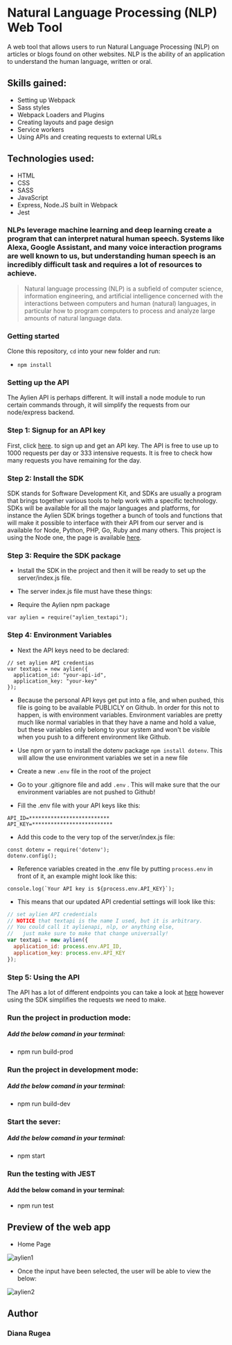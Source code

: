 # Natural Language Processing (NLP) Web Tool

A web tool that allows users to run Natural Language Processing (NLP) on articles or blogs found on other websites. NLP is the ability of an application to understand the human language, written or oral.

## Skills gained:

* Setting up Webpack
* Sass styles
* Webpack Loaders and Plugins
* Creating layouts and page design
* Service workers
* Using APIs and creating requests to external URLs

## Technologies used:
* HTML
* CSS
* SASS
* JavaScript
* Express, Node.JS built in Webpack
* Jest

### NLPs leverage machine learning and deep learning create a program that can interpret natural human speech. Systems like Alexa, Google Assistant, and many voice interaction programs are well known to us, but understanding human speech is an incredibly difficult task and requires a lot of resources to achieve. 

> Natural language processing (NLP) is a subfield of computer science, information engineering, and artificial intelligence
concerned with the interactions between computers and human (natural) languages, in particular how to program computers to
process and analyze large amounts of natural language data.

### Getting started

Clone this repository, `cd` into your new folder and run:

- `npm install`

### Setting up the API

The Aylien API is perhaps different. It will install a node module to run certain commands through, it will simplify the requests from our node/express backend.

### Step 1: Signup for an API key
First, click [here](https://developer.aylien.com/signup). to sign up and get an API key. The API is free to use up to 1000 requests per day or 333 intensive requests. It is free to check how many requests you have remaining for the day.

### Step 2: Install the SDK
SDK stands for Software Development Kit, and SDKs are usually a program that brings together various tools to help work with a specific technology. SDKs will be available for all the major languages and platforms, for instance the Aylien SDK brings together a bunch of tools and functions that will make it possible to interface with their API from our server and is available for Node, Python, PHP, Go, Ruby and many others. This project is using the Node one, the page is available [here](https://docs.aylien.com/textapi/sdks/#sdks).

### Step 3: Require the SDK package
* Install the SDK in the project and then it will be ready to set up the server/index.js file.

* The server index.js file must have these things:

* Require the Aylien npm package
```
var aylien = require("aylien_textapi");
```

### Step 4: Environment Variables
* Next the API keys need to be declared:

```
// set aylien API credentias
var textapi = new aylien({
  application_id: "your-api-id",
  application_key: "your-key"
});
```
* Because the personal API keys get put into a file, and when pushed, this file is going to be available PUBLICLY on Github. In order for this not to happen, is with environment variables. Environment variables are pretty much like normal variables in that they have a name and hold a value, but these variables only belong to your system and won't be visible when you push to a different environment like Github.

* Use npm or yarn to install the dotenv package ```npm install dotenv```. This will allow the use environment variables we set in a new file
* Create a new ```.env``` file in the root of the project
* Go to your .gitignore file and add ```.env``` . This will make sure that the our environment variables are not pushed to Github! 
* Fill the .env file with your API keys like this:
```
API_ID=**************************
API_KEY=**************************
```
* Add this code to the very top of the server/index.js file:
```
const dotenv = require('dotenv');
dotenv.config();
```
* Reference variables created in the .env file by putting ```process.env``` in front of it, an example might look like this:

```
console.log(`Your API key is ${process.env.API_KEY}`);
```
* This means that our updated API credential settings will look like this:

```javascript
// set aylien API credentials
// NOTICE that textapi is the name I used, but it is arbitrary. 
// You could call it aylienapi, nlp, or anything else, 
//   just make sure to make that change universally!
var textapi = new aylien({
  application_id: process.env.API_ID,
  application_key: process.env.API_KEY
});
```

### Step 5: Using the API

The API has a lot of different endpoints you can take a look at [here](https://docs.aylien.com/textapi/endpoints/#api-endpoints) however using the SDK simplifies the requests we need to make. 


### Run the project in production mode:
##### Add the below comand in your terminal:

* npm run build-prod 

### Run the project in development mode:
##### Add the below comand in your terminal:

* npm run build-dev

### Start the sever:
##### Add the below comand in your terminal:

* npm start

### Run the testing with JEST 
#### Add the below comand in your terminal:

* npm run test

## Preview of the web app

* Home Page

![aylien1](https://user-images.githubusercontent.com/64359516/97462444-a01b3c80-1936-11eb-8aed-ff6f4135a9bc.PNG)

* Once the input have been selected, the user will be able to view the below:

![aylien2](https://user-images.githubusercontent.com/64359516/97462728-effa0380-1936-11eb-9b03-87d14d23fe7c.PNG)

## Author
### Diana Rugea
